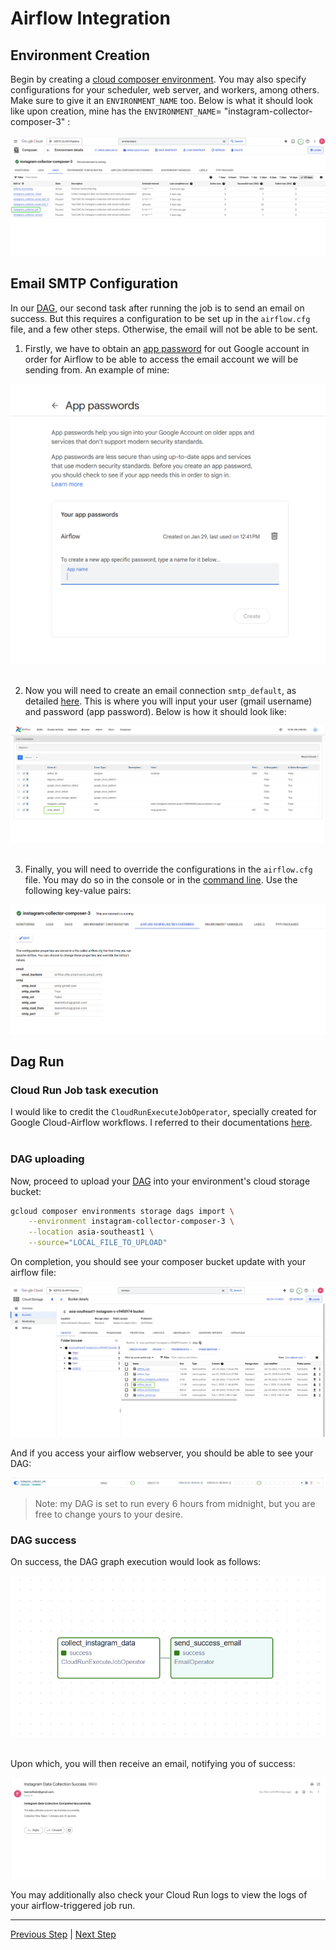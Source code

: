 # Airflow Integration

## Environment  Creation

Begin by creating a [cloud composer environment](https://cloud.google.com/composer/docs/composer-3/create-environments). You may also specify configurations for your scheduler, web server, and workers, among others. Make sure to give it an `ENVIRONMENT_NAME` too. Below is what it should look like upon creation, mine has the `ENVIRONMENT_NAME`= "instagram-collector-composer-3" :

![composer-env-overview](/docs/images/composer-env-overview.png)

## Email SMTP Configuration

In our [DAG](/airflow/dags/airflow_job.py), our second task after running the job is to send an email on success. But this requires a configuration to be set up in the `airflow.cfg` file, and a few other steps. Otherwise, the email will not be able to be sent.

1. Firstly, we have to obtain an [app password](https://support.google.com/accounts/answer/185833) for out Google account in order for Airflow to be able to access the email account we will be sending from. An example of mine:

![google-app-pw](/docs/images/google-app-pw.png) <br><br>

2. Now you will need to create an email connection `smtp_default`, as detailed [here](https://airflow.apache.org/docs/apache-airflow/stable/howto/email-config.html). This is where you will input your user (gmail username) and password (app password). Below is how it should look like:

![smtp-default-conn](/docs/images/smtp-default-conn.png) <br><br>

3. Finally, you will need to override the configurations in the `airflow.cfg` file. You may do so in the console or in the [command line](https://cloud.google.com/composer/docs/composer-3/override-airflow-configurations). Use the following key-value pairs:

![airflow-cfg-overrides](/docs/images/airflow-cfg-overrides.png)

## Dag Run

### Cloud Run Job task execution

I would like to credit the `CloudRunExecuteJobOperator`, specially created for Google Cloud-Airflow workflows. I referred to their documentations [here](https://airflow.apache.org/docs/apache-airflow-providers-google/12.0.0/_api/airflow/providers/google/cloud/operators/cloud_run/index.html). <br><br>

### DAG uploading

Now, proceed to upload your [DAG](/airflow/dags/airflow_job.py) into your environment's cloud storage bucket:

```bash
gcloud composer environments storage dags import \
    --environment instagram-collector-composer-3 \
    --location asia-southeast1 \
    --source="LOCAL_FILE_TO_UPLOAD"
```

On completion, you should see your composer bucket update with your airflow file:

![composer-bucket](/docs/images/composer-bucket.png)

And if you access your airflow webserver, you should be able to see your DAG:

![job-dag](/docs/images/job-dag.png)

> Note: my DAG is set to run every 6 hours from midnight, but you are free to change yours to your desire.

### DAG success

On success, the DAG graph execution would look as follows:

![dag-graph-success](/docs/images/dag-graph-success.png) <br><br>

Upon which, you will then receive an email, notifying you of success:

![success-email](/docs/images/success-email.png)

You may additionally also check your Cloud Run logs to view the logs of your airflow-triggered job run.

***

[Previous Step](/docs/cloud-deployment.md) | [Next Step](/docs/final-results.md)
